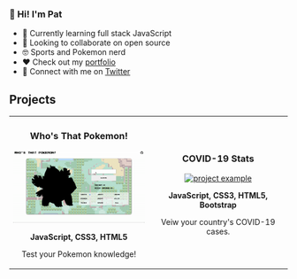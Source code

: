 <h3 align="left">👋 Hi! I'm Pat</h3>


- 🌱 Currently learning full stack JavaScript
- 👯 Looking to collaborate on open source
- 🤓 Sports and Pokemon nerd
- ❤️ Check out my <a href="https://www.patricksnowden.com" target="_blank">portfolio</a>
- 🐓 Connect with me on <a href="https://twitter.com/snowsneakers_" target="_blank">Twitter</a>


<h2 align="left" color="white">Projects</h2>

<div align="center">
<table>
      <tr>
        <td width="50%">
          <h3 align="center">Who's That Pokemon!</h3>
          <p align="center">
            <a href="https://whosthatpokemonsp.netlify.app/" target="_blank"> <img src="https://github.com/snowsneakers/snowsneakers/blob/main/updatedgif.gif?raw=true" alt="project example"/> </a>
		<p align="center"><strong>JavaScript, CSS3, HTML5</strong>
            <p align="center">
             Test your Pokemon knowledge!
            </p>
          </p>
        </td>
	<td width="50%">
          <h3 align="center">COVID-19 Stats</h3>
          <p align="center">
            <a href="https://covidnineteenstats.netlify.app/" target="_blank"> <img src="https://github.com/snowsneakers/snowsneakers/blob/main/covidstats.gif?raw=true" alt="project example"/> </a>
		  <p align="center"><strong>JavaScript, CSS3, HTML5, Bootstrap</strong>
            <p align="center">
             Veiw your country's COVID-19 cases.
            </p>
          </p>
        </td>
</table>
</div>

  
